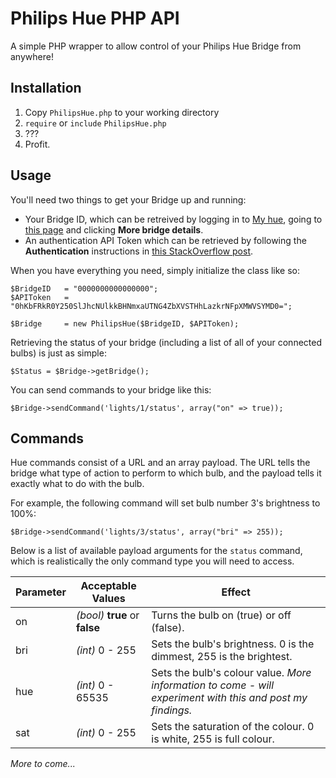 # Philips Hue PHP API
A simple PHP wrapper to allow control of your Philips Hue Bridge from anywhere!

## Installation
1. Copy `PhilipsHue.php` to your working directory
2. `require` or `include` `PhilipsHue.php`
3. ???
4. Profit.

## Usage
You'll need two things to get your Bridge up and running:

- Your Bridge ID, which can be retreived by logging in to [My hue](https://my.meethue.com/en-us/), going to [this page](https://www.meethue.com/en-us/user/bridge) and clicking **More bridge details**.
- An authentication API Token which can be retrieved by following the **Authentication** instructions in [this StackOverflow post](http://stackoverflow.com/questions/19900657/how-to-connect-backend-service-with-philips-hue-bridge-remotely/20233705#20233705).

When you have everything you need, simply initialize the class like so:

    $BridgeID	= "0000000000000000";
    $APIToken	= "0hKbFRkR0Y250SlJhcNUlkkBHNmxaUTNG4ZbXVSTHhLazkrNFpXMWVSYMD0=";

    $Bridge		= new PhilipsHue($BridgeID, $APIToken);

Retrieving the status of your bridge (including a list of all of your connected bulbs) is just as simple:

    $Status = $Bridge->getBridge();

You can send commands to your bridge like this:

    $Bridge->sendCommand('lights/1/status', array("on" => true));

## Commands
Hue commands consist of a URL and an array payload. The URL tells the bridge what type of action to perform to which bulb, and the payload tells it exactly what to do with the bulb.

For example, the following command will set bulb number 3's brightness to 100%:

    $Bridge->sendCommand('lights/3/status', array("bri" => 255));

Below is a list of available payload arguments for the `status` command, which is realistically the only command type you will need to access.

| Parameter | Acceptable Values | Effect |
| --------- | ----------------- | ------ |
| on | *(bool)* **true** or **false** | Turns the bulb on (true) or off (false). |
| bri | *(int)* 0 - 255 | Sets the bulb's brightness. 0 is the dimmest, 255 is the brightest. |
| hue | *(int)* 0 - 65535 | Sets the bulb's colour value. *More information to come - will experiment with this and post my findings.* |
| sat | *(int)* 0 - 255 | Sets the saturation of the colour. 0 is white, 255 is full colour. |

*More to come...*
